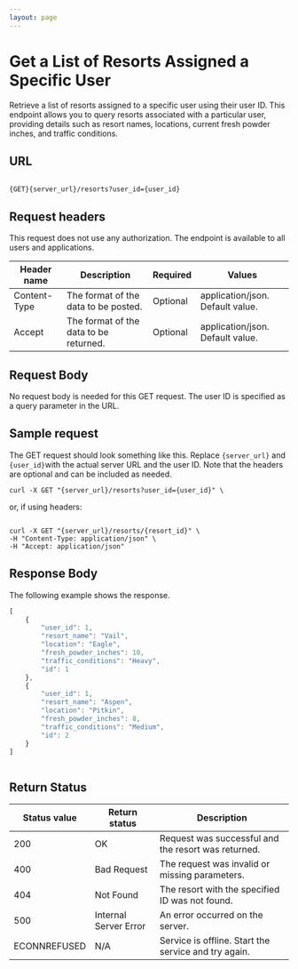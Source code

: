 ```yaml
---
layout: page
---
```


# Get a List of Resorts Assigned a Specific User

Retrieve a list of resorts assigned to a specific user using their user ID. This endpoint allows you to query resorts associated with a particular user, providing details such as resort names, locations, current fresh powder inches, and traffic conditions.

## URL

```shell

{GET}{server_url}/resorts?user_id={user_id}
```

## Request headers

This request does not use any authorization. The endpoint is available to all users and applications.

| Header name | Description | Required | Values |
| -------------- | ------ | ------------ |------------ |
| Content-Type | The format of the data to be posted. | Optional | application/json. Default value.  |
| Accept | The format of the data to be returned. | Optional | application/json. Default value. |

## Request Body

No request body is needed for this GET request. The user ID is specified as a query parameter in the URL.

## Sample request

The GET request should look something like this. Replace `{server_url}` and `{user_id}`with the actual server URL and the user ID. Note that the headers are optional and can be included as needed.

```shell
curl -X GET "{server_url}/resorts?user_id={user_id}" \
```

or, if using headers:

```shell

curl -X GET "{server_url}/resorts/{resort_id}" \
-H "Content-Type: application/json" \
-H "Accept: application/json"
```

## Response Body

The following example shows the response.

```js
[
    {
        "user_id": 1,
        "resort_name": "Vail",
        "location": "Eagle",
        "fresh_powder_inches": 10,
        "traffic_conditions": "Heavy",
        "id": 1
    },
    {
        "user_id": 1,
        "resort_name": "Aspen",
        "location": "Pitkin",
        "fresh_powder_inches": 8,
        "traffic_conditions": "Medium",
        "id": 2
    }
]



```

## Return Status

| Status value    | Return status         | Description                                    |
|-----------------|-----------------------|------------------------------------------------|
| 200             | OK                    | Request was successful and the resort was returned.|
| 400             | Bad Request           | The request was invalid or missing parameters. |
| 404             | Not Found             | The resort with the specified ID was not found. |
| 500             | Internal Server Error | An error occurred on the server.               |
| ECONNREFUSED    | N/A                   | Service is offline. Start the service and try again. |
